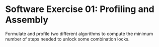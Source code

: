 # Software Exercise 01: Profiling and Assembly
Formulate and profile two different algorithms to compute the minimum number of steps needed to unlock some combination locks.
